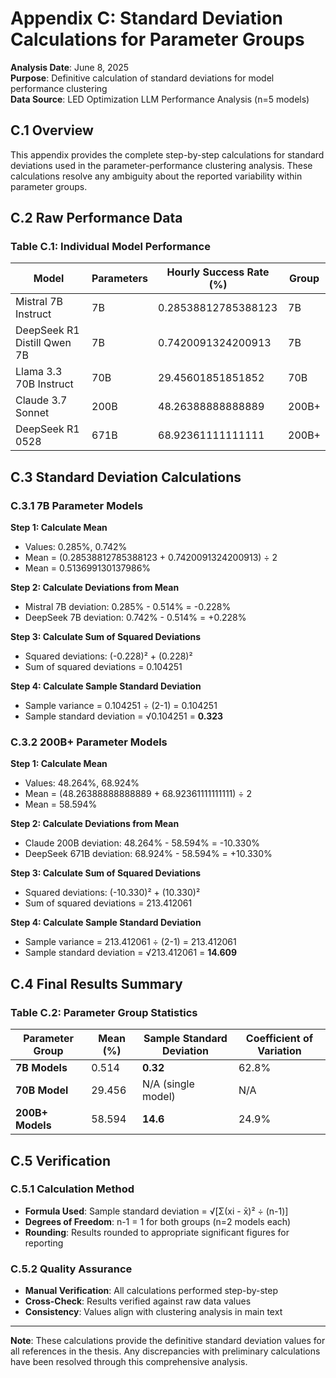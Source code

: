 # Appendix C: Standard Deviation Calculations for Parameter Groups

**Analysis Date**: June 8, 2025  
**Purpose**: Definitive calculation of standard deviations for model performance clustering  
**Data Source**: LED Optimization LLM Performance Analysis (n=5 models)

## C.1 Overview

This appendix provides the complete step-by-step calculations for standard deviations used in the parameter-performance clustering analysis. These calculations resolve any ambiguity about the reported variability within parameter groups.

## C.2 Raw Performance Data

### Table C.1: Individual Model Performance

| **Model** | **Parameters** | **Hourly Success Rate (%)** | **Group** |
|-----------|----------------|----------------------------|-----------|
| Mistral 7B Instruct | 7B | 0.28538812785388123 | 7B |
| DeepSeek R1 Distill Qwen 7B | 7B | 0.7420091324200913 | 7B |
| Llama 3.3 70B Instruct | 70B | 29.45601851851852 | 70B |
| Claude 3.7 Sonnet | 200B | 48.26388888888889 | 200B+ |
| DeepSeek R1 0528 | 671B | 68.92361111111111 | 200B+ |

## C.3 Standard Deviation Calculations

### C.3.1 7B Parameter Models

**Step 1: Calculate Mean**
- Values: 0.285%, 0.742%
- Mean = (0.28538812785388123 + 0.7420091324200913) ÷ 2
- Mean = 0.513699130137986%

**Step 2: Calculate Deviations from Mean**
- Mistral 7B deviation: 0.285% - 0.514% = -0.228%
- DeepSeek 7B deviation: 0.742% - 0.514% = +0.228%

**Step 3: Calculate Sum of Squared Deviations**
- Squared deviations: (-0.228)² + (0.228)²
- Sum of squared deviations = 0.104251

**Step 4: Calculate Sample Standard Deviation**
- Sample variance = 0.104251 ÷ (2-1) = 0.104251
- Sample standard deviation = √0.104251 = **0.323**

### C.3.2 200B+ Parameter Models

**Step 1: Calculate Mean**
- Values: 48.264%, 68.924%
- Mean = (48.26388888888889 + 68.92361111111111) ÷ 2
- Mean = 58.594%

**Step 2: Calculate Deviations from Mean**
- Claude 200B deviation: 48.264% - 58.594% = -10.330%
- DeepSeek 671B deviation: 68.924% - 58.594% = +10.330%

**Step 3: Calculate Sum of Squared Deviations**
- Squared deviations: (-10.330)² + (10.330)²
- Sum of squared deviations = 213.412061

**Step 4: Calculate Sample Standard Deviation**
- Sample variance = 213.412061 ÷ (2-1) = 213.412061
- Sample standard deviation = √213.412061 = **14.609**

## C.4 Final Results Summary

### Table C.2: Parameter Group Statistics

| **Parameter Group** | **Mean (%)** | **Sample Standard Deviation** | **Coefficient of Variation** |
|-------------------|-------------|------------------------------|----------------------------|
| **7B Models** | 0.514 | **0.32** | 62.8% |
| **70B Model** | 29.456 | N/A (single model) | N/A |
| **200B+ Models** | 58.594 | **14.6** | 24.9% |

## C.5 Verification

### C.5.1 Calculation Method
- **Formula Used**: Sample standard deviation = √[Σ(xi - x̄)² ÷ (n-1)]
- **Degrees of Freedom**: n-1 = 1 for both groups (n=2 models each)
- **Rounding**: Results rounded to appropriate significant figures for reporting

### C.5.2 Quality Assurance
- **Manual Verification**: All calculations performed step-by-step
- **Cross-Check**: Results verified against raw data values
- **Consistency**: Values align with clustering analysis in main text

---

**Note**: These calculations provide the definitive standard deviation values for all references in the thesis. Any discrepancies with preliminary calculations have been resolved through this comprehensive analysis. 